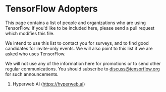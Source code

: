 # TensorFlow Adopters

This page contains a list of people and organizations who are using TensorFlow. If you'd like to be included
here, please send a pull request which modifies this file.

We intend to use this list to contact you for surveys, and to find good candidates for invite-only events. 
We will also point to this list if we are asked who uses TensorFlow.

We will not use any of the information here for promotions or to send other regular communications. You 
should subscribe to discuss@tensorflow.org for such announcements.

1. Hyperweb AI (https://hyperweb.ai)

